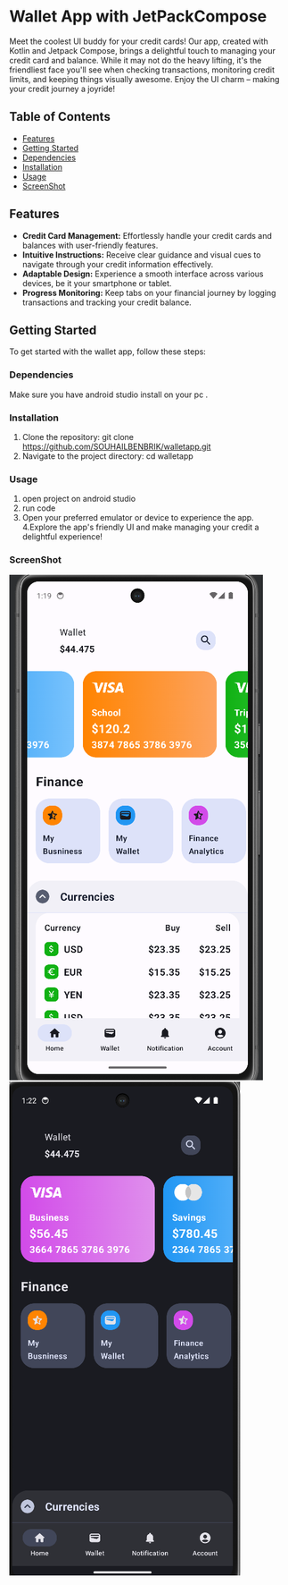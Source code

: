 # Wallet App with JetPackCompose

Meet the coolest UI buddy for your credit cards! Our app, created with Kotlin and Jetpack Compose, brings a delightful touch to managing your credit card and balance.
While it may not do the heavy lifting, it's the friendliest face you'll see when checking transactions, monitoring credit limits, and keeping things visually awesome. 
Enjoy the UI charm – making your credit journey a joyride!


## Table of Contents

- [Features](#features)
- [Getting Started](#getting-started)
- [Dependencies](#dependencies)
- [Installation](#installation)
- [Usage](#usage)
- [ScreenShot](#ScreenShot)

## Features

- **Credit Card Management:** Effortlessly handle your credit cards and balances with user-friendly features.
- **Intuitive Instructions:** Receive clear guidance and visual cues to navigate through your credit information effectively.
- **Adaptable Design:** Experience a smooth interface across various devices, be it your smartphone or tablet.
- **Progress Monitoring:** Keep tabs on your financial journey by logging transactions and tracking your credit balance.

## Getting Started

To get started with the wallet app, follow these steps:

### Dependencies

Make sure you have android studio install on your pc .

### Installation

1. Clone the repository:
   git clone https://github.com/SOUHAILBENBRIK/walletapp.git
2. Navigate to the project directory:
   cd walletapp

### Usage

1. open project on android studio
2. run code
3. Open your preferred emulator or device to experience the app.
4.Explore the app's friendly UI and make managing your credit a delightful experience!

### ScreenShot
![1.screenshot](https://github.com/SOUHAILBENBRIK/walletapp/blob/master/app/screenShot/Capture.PNG)
![2.screenshot](https://github.com/SOUHAILBENBRIK/walletapp/blob/master/app/screenShot/Capture1.PNG)

